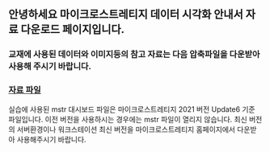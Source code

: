 ## 안녕하세요 마이크로스트레티지 데이터 시각화 안내서 자료 다운로드 페이지입니다. 

### 교재에 사용된 데이터와 이미지등의 참고 자료는 다음 압축파일을 다운받아 사용해 주시기 바랍니다. 

### [자료 파일](https://github.com/mstrdh/mstrguide/raw/main/MstrGuideBookDataFiles.zip)

실습에 사용된 mstr 대시보드 파일은 마이크로스트레티지 2021 버전 Update6 기준 파일입니다. 이전 버전을 사용하시는 경우에는 mstr 파일이 열리지 않습니다. 
최신 버전의 서버환경이나 워크스테이션 최신 버전을 마이크로스트레티지 홈페이지에서 다운받아 사용해주시기 바랍니다. 


